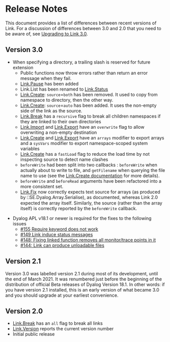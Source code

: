 # Release Notes

This document provides a list of differences between recent versions of Link. For a discussion of differences between 3.0 and 2.0 that you need to be aware of, see [Upgrading to Link 3.0](Upgradeto30.md).

## Version 3.0
* When specifying a directory, a trailing slash is reserved for future extension
  - Public functions now throw errors rather than return an error message when they fail.
  - [Link.Pause](API/Link.Pause.md) has been added
  - Link.List has been renamed to [Link.Status](API/Link.Status.md)
  - [Link.Create](API/Link.Create.md): `source`=`both` has been removed. It used to copy from namespace to directory, then the other way.
  - [Link.Create](API/Link.Create.md): `source`=`auto` has been added. It uses the non-empty side of the link as the source.
  - [Link.Break](API/Link.Break.md) has a `recursive` flag to break all children namespaces if they are linked to their own directories
  - [Link.Import](API/Link.Import.md) and [Link.Export](API/Link.Export.md) have an `overwrite` flag to allow overwriting a non-empty destination
  - [Link.Create](API/Link.Create.md) and [Link.Export](API/Link.Export.md) have an `arrays` modifier to export arrays and a `sysVars` modifier to export namespace-scoped system variables
  - [Link.Create](API/Link.Create.md) has a `fastLoad` flag to reduce the load time by not inspecting source to detect name clashes
  - `beforeWrite` had been split into two callbacks : `beforeWrite` when actually about to write to file, and `getFilename` when querying the file name to use (see the [Link.Create documentation](API/Link.Create.md) for more details).
  - `beforeWrite` and `beforeRead` arguments have been refactored into a more consistent set.
  - [Link.Fix](API/Link.Fix.md) now correctly expects text source for arrays (as produced by ⎕SE.Dyalog.Array.Serialise), as documented, whereas Link 2.0 expected the array itself. Similarly, the source (rather than the array itself) is correctly reported by the `beforeWrite` callback.
- Dyalog APL v18.1 or newer is required for the fixes to the following issues 
  - [#155 Require keyword does not work](https://github.com/Dyalog/link/issues/155)
  - [#149 Link induce status messages](https://github.com/Dyalog/link/issues/149)
  - [#148: Fixing linked function removes all monitor/trace points in it](https://github.com/Dyalog/link/issues/148)
  - [#144: Link can produce unloadable files](https://github.com/Dyalog/link/issues/144)

## Version 2.1

Version 3.0 was labelled version 2.1 during most of its development, until the end of March 2021. It was renumbered just before the beginning of the distribution of official Beta releases of Dyalog Version 18.1. In other words: if you have version 2.1 installed, this is an early version of what became 3.0 and you should upgrade at your earliest convenience.

## Version 2.0

  - [Link.Break](API/Link.Break.md) has an `all` flag to break all links
  - [Link.Version](API/Link.Version.md) reports the current version number  
  - Initial public release